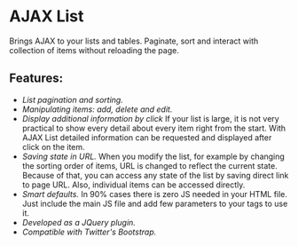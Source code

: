 AJAX List
=========

Brings AJAX to your lists and tables. Paginate, sort and interact with collection of items without reloading the page.

Features:
---------
* *List pagination and sorting.*
* *Manipulating items: add, delete and edit.*
* *Display additional information by click*
  If your list is large, it is not very practical to show every detail about every item right from the start. With AJAX List detailed information can be requested and displayed after click on the item.
* *Saving state in URL.*
  When you modify the list, for example by changing the sorting order of items, URL is changed to reflect the current state. Because of that, you can access any state of the list by saving direct link to page URL. Also, individual items can be accessed directly.
* *Smart defaults.*
  In 90% cases there is zero JS needed in your HTML file. Just include the main JS file and add few parameters to your tags to use it.
* *Developed as a JQuery plugin.*
* *Compatible with Twitter's Bootstrap.*
